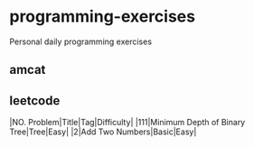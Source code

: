 # programming-exercises
Personal daily programming exercises

## amcat

## leetcode

|NO. Problem|Title|Tag|Difficulty|
|111|Minimum Depth of Binary Tree|Tree|Easy|
|2|Add Two Numbers|Basic|Easy|
